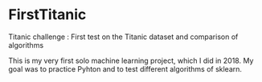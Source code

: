 # FirstTitanic
Titanic challenge : First test on the Titanic dataset and comparison of algorithms

This is my very first solo machine learning project, which I did in 2018. My goal was to practice Pyhton and to test different algorithms of sklearn.
